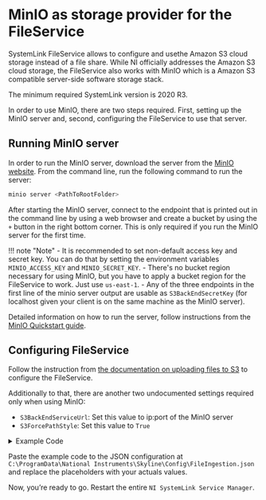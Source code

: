 # MinIO as storage provider for the FileService

SystemLink FileService allows to configure and usethe Amazon S3 cloud storage instead of a file share. While NI officially addresses the Amazon S3 cloud storage, the FileService also works with MinIO which is a Amazon S3 compatible server-side software storage stack.

The minimum required SystemLink version is 2020 R3.

In order to use MinIO, there are two steps required. First, setting up the MinIO server and, second, configuring the FileService to use that server.

## Running MinIO server

In order to run the MinIO server, download the server from the [MinIO website](https://min.io/download). From the command line, run the following command to run the server:

```bash
minio server <PathToRootFolder>
```

After starting the MinIO server, connect to the endpoint that is printed out in the command line by using a web browser and create a bucket by using the `+` button in the right bottom corner. This is only required if you run the MinIO server for the first time.

!!! note "Note"
    - It is recommended to set non-default access key and secret key. You can do that by setting the environment variables `MINIO_ACCESS_KEY` and `MINIO_SECRET_KEY`.
    - There's no bucket region necessary for using MinIO, but you have to apply a bucket region for the FileService to work. Just use `us-east-1`.
    - Any of the three endpoints in the first line of the minio server output are usable as `S3BackEndSecretKey` (for localhost given your client is on the same machine as the MinIO server).

Detailed information on how to run the server, follow instructions from the [MinIO Quickstart guide](https://docs.min.io/docs/minio-quickstart-guide.html).

## Configuring FileService

Follow the instruction from [the documentation on uploading files to S3](https://www.ni.com/documentation/de/systemlink/latest/data/uploading-files-to-amazon-s3) to configure the FileService.

Additionally to that, there are another two undocumented settings required only when using MinIO:

- `S3BackEndServiceUrl`: Set this value to ip:port of the MinIO server
- `S3ForcePathStyle`: Set this value to `True`

<!-- markdownlint-disable -->
<details>
<summary>Example Code</summary>
<!-- markdownlint-enable -->

```bash
"UseS3BackEnd" : "True”,
"S3BackEndBucketRegion" : "us-east-1",
"S3BackEndBucketName" : "<YourBucket>",
"S3BackEndAccessKeyId" : "<YourAccessKey>",
"S3BackEndSecretKey" : "<YourSecretKey>",
"S3BackEndFolderName" : "",
"S3BackEndServiceUrl" : "<YourServerIP>",
"S3ForcePathStyle" : "True"
```

</details>

Paste the example code to the JSON configuration at
`C:\ProgramData\National Instruments\Skyline\Config\FileIngestion.json`
and replace the placeholders with your actuals values.

Now, you’re ready to go. Restart the entire `NI SystemLink Service Manager`.
